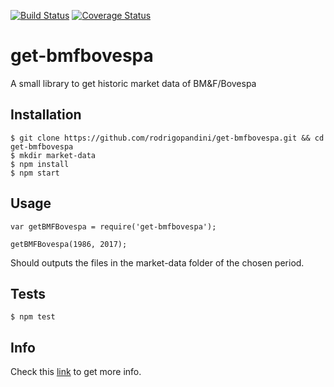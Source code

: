 [![Build Status](https://travis-ci.org/rodrigopandini/get-bmfbovespa.svg?branch=master)](https://travis-ci.org/rodrigopandini/get-bmfbovespa)  [![Coverage Status](https://coveralls.io/repos/rodrigopandini/get-bmfbovespa/badge.svg?branch=master)](https://coveralls.io/r/rodrigopandini/get-bmfbovespa?branch=master)

get-bmfbovespa
=========

A small library to get historic market data of BM&F/Bovespa

## Installation

    $ git clone https://github.com/rodrigopandini/get-bmfbovespa.git && cd get-bmfbovespa
    $ mkdir market-data
    $ npm install
    $ npm start

## Usage
    var getBMFBovespa = require('get-bmfbovespa');

    getBMFBovespa(1986, 2017);
  
  
  Should outputs the files in the market-data folder of the chosen period.


## Tests

    $ npm test

## Info

  Check this [link](http://www.bmfbovespa.com.br/pt_br/servicos/market-data/historico/mercado-a-vista/series-historicas/) to get more info.
